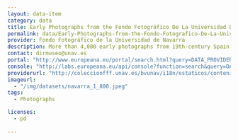```yaml
---
layout: data-item
category: data
title: Early Photographs from the Fondo Fotográfico De La Universidad De Navarra
permalink: data/Early-Photographs-from-the-Fondo-Fotografico-De-La-Universidad-De-Navarra
provider: Fondo Fotográfico de la Universidad de Navarra
description: More than 4,000 early photographs from 19th-century Spain in the collections of the Universidad de Navarra. Spanish language.
contact: dirmuseo@unav.es
portal: "http://www.europeana.eu/portal/search.html?query=DATA_PROVIDER%3a%22Fondo+Fotogr%C3%A1fico+de+la+Universidad+de+Navarra%22"
console: "http://labs.europeana.eu/api/console?function=search&query=DATA_PROVIDER%3a%22Fondo+Fotogr%C3%A1fico+de+la+Universidad+de+Navarra%22"
providerurl: "http://coleccionfff.unav.es/bvunav/i18n/estaticos/contenido.cmd?pagina=estaticos/presentacion"
imageurl: 
  - "/img/datasets/navarra_1_800.jpeg"
tags:
  - Photographs

licenses:
  - pd  
      
---
```

